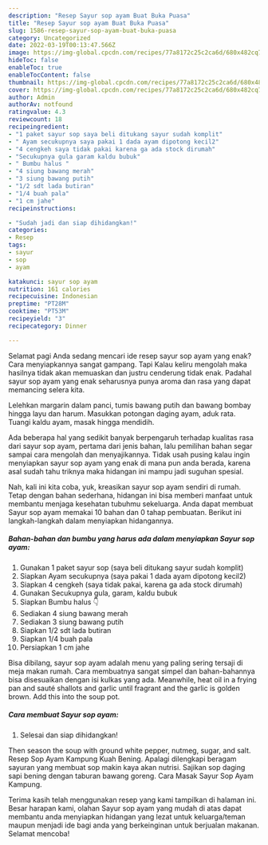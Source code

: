 ```yaml
---
description: "Resep Sayur sop ayam Buat Buka Puasa"
title: "Resep Sayur sop ayam Buat Buka Puasa"
slug: 1586-resep-sayur-sop-ayam-buat-buka-puasa
category: Uncategorized
date: 2022-03-19T00:13:47.566Z
image: https://img-global.cpcdn.com/recipes/77a8172c25c2ca6d/680x482cq70/sayur-sop-ayam-foto-resep-utama.jpg
hideToc: false
enableToc: true
enableTocContent: false
thumbnail: https://img-global.cpcdn.com/recipes/77a8172c25c2ca6d/680x482cq70/sayur-sop-ayam-foto-resep-utama.jpg
cover: https://img-global.cpcdn.com/recipes/77a8172c25c2ca6d/680x482cq70/sayur-sop-ayam-foto-resep-utama.jpg
author: Admin
authorAv: notfound
ratingvalue: 4.3
reviewcount: 18
recipeingredient:
- "1 paket sayur sop saya beli ditukang sayur sudah komplit"
- " Ayam secukupnya saya pakai 1 dada ayam dipotong kecil2"
- "4 cengkeh saya tidak pakai karena ga ada stock dirumah"
- "Secukupnya gula garam kaldu bubuk"
- " Bumbu halus "
- "4 siung bawang merah"
- "3 siung bawang putih"
- "1/2 sdt lada butiran"
- "1/4 buah pala"
- "1 cm jahe"
recipeinstructions:

- "Sudah jadi dan siap dihidangkan!"
categories:
- Resep
tags:
- sayur
- sop
- ayam

katakunci: sayur sop ayam 
nutrition: 161 calories
recipecuisine: Indonesian
preptime: "PT28M"
cooktime: "PT53M"
recipeyield: "3"
recipecategory: Dinner

---
```



Selamat pagi Anda sedang mencari ide resep sayur sop ayam yang enak? Cara menyiapkannya sangat gampang. Tapi Kalau keliru mengolah maka hasilnya tidak akan memuaskan dan justru cenderung tidak enak. Padahal sayur sop ayam yang enak seharusnya punya aroma dan rasa yang dapat memancing selera kita.


Lelehkan margarin dalam panci, tumis bawang putih dan bawang bombay hingga layu dan harum. Masukkan potongan daging ayam, aduk rata. Tuangi kaldu ayam, masak hingga mendidih.

Ada beberapa hal yang sedikit banyak berpengaruh terhadap kualitas rasa dari sayur sop ayam, pertama dari jenis bahan, lalu pemilihan bahan segar sampai cara mengolah dan menyajikannya. Tidak usah pusing kalau ingin menyiapkan sayur sop ayam yang enak di mana pun anda berada, karena asal sudah tahu triknya maka hidangan ini mampu jadi suguhan spesial.


Nah, kali ini kita coba, yuk, kreasikan sayur sop ayam sendiri di rumah. Tetap dengan bahan sederhana, hidangan ini bisa memberi manfaat untuk membantu menjaga kesehatan tubuhmu sekeluarga. Anda dapat membuat Sayur sop ayam memakai 10 bahan dan 0 tahap pembuatan. Berikut ini langkah-langkah dalam menyiapkan hidangannya.

<!--inarticleads1-->

##### Bahan-bahan dan bumbu yang harus ada dalam menyiapkan Sayur sop ayam:

1. Gunakan 1 paket sayur sop (saya beli ditukang sayur sudah komplit)
1. Siapkan  Ayam secukupnya (saya pakai 1 dada ayam dipotong kecil2)
1. Siapkan 4 cengkeh (saya tidak pakai, karena ga ada stock dirumah)
1. Gunakan Secukupnya gula, garam, kaldu bubuk
1. Siapkan  Bumbu halus 👇
1. Sediakan 4 siung bawang merah
1. Sediakan 3 siung bawang putih
1. Siapkan 1/2 sdt lada butiran
1. Siapkan 1/4 buah pala
1. Persiapkan 1 cm jahe


Bisa dibilang, sayur sop ayam adalah menu yang paling sering tersaji di meja makan rumah. Cara membuatnya sangat simpel dan bahan-bahannya bisa disesuaikan dengan isi kulkas yang ada. Meanwhile, heat oil in a frying pan and sauté shallots and garlic until fragrant and the garlic is golden brown. Add this into the soup pot. 

<!--inarticleads2-->

##### Cara membuat Sayur sop ayam:


1. Selesai dan siap dihidangkan!

Then season the soup with ground white pepper, nutmeg, sugar, and salt. Resep Sop Ayam Kampung Kuah Bening. Apalagi dilengkapi beragam sayuran yang membuat sop makin kaya akan nutrisi. Sajikan sop daging sapi bening dengan taburan bawang goreng. Cara Masak Sayur Sop Ayam Kampung. 

Terima kasih telah menggunakan resep yang kami tampilkan di halaman ini. Besar harapan kami, olahan Sayur sop ayam yang mudah di atas dapat membantu anda menyiapkan hidangan yang lezat untuk keluarga/teman maupun menjadi ide bagi anda yang berkeinginan untuk berjualan makanan. Selamat mencoba!
